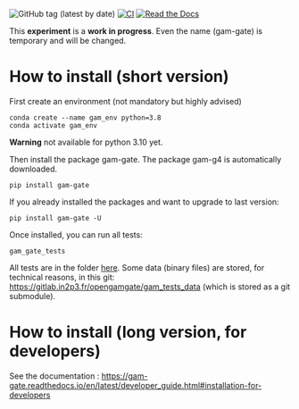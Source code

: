 ![GitHub tag (latest by date)](https://img.shields.io/github/v/tag/OpenGATE/gam-gate?logo=github)
[![CI](https://github.com/OpenGATE/gam-gate/actions/workflows/main.yml/badge.svg)](https://github.com/OpenGATE/gam-gate/actions/workflows/main.yml)
[![Read the Docs](https://img.shields.io/readthedocs/gam-gate?logo=read-the-docs&style=plastic)](https://gam-gate.readthedocs.io/)

This **experiment** is a **work in progress**. Even the name (gam-gate) is temporary and will be changed. 

# How to install (short version)

First create an environment (not mandatory but highly advised)

```
conda create --name gam_env python=3.8
conda activate gam_env
```

**Warning** not available for python 3.10 yet. 

Then install the package gam-gate. The package gam-g4 is automatically downloaded.
```
pip install gam-gate
```

If you already installed the packages and want to upgrade to last version: 

```
pip install gam-gate -U
```

Once installed, you can run all tests: 
````
gam_gate_tests
````

All tests are in the folder [here](https://github.com/OpenGATE/gam-gate/tree/master/gam_tests/src). Some data (binary files) are stored, for technical reasons, in this git: https://gitlab.in2p3.fr/opengamgate/gam_tests_data (which is stored as a git submodule).


# How to install (long version, for developers)

See the documentation : https://gam-gate.readthedocs.io/en/latest/developer_guide.html#installation-for-developers


